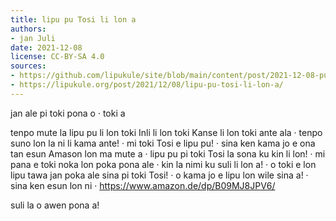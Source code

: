 ```yaml
---
title: lipu pu Tosi li lon a
authors:
- jan Juli
date: 2021-12-08
license: CC-BY-SA 4.0
sources:
- https://github.com/lipukule/site/blob/main/content/post/2021-12-08-pu_tosi.md
- https://lipukule.org/post/2021/12/08/lipu-pu-tosi-li-lon-a/
---
```


jan ale pi toki pona o · toki a

tenpo mute la lipu pu li lon toki Inli li lon toki Kanse li lon toki ante ala · tenpo suno lon la ni li kama ante! · mi toki Tosi e lipu pu! · sina ken kama jo e ona tan esun Amason lon ma mute a · lipu pu pi toki Tosi la sona ku kin li lon! · mi pana e toki noka lon poka pona ale · kin la nimi ku suli li lon a! · o toki e lon lipu tawa jan poka ale sina pi toki Tosi! · o kama jo e lipu lon wile sina a! · sina ken esun lon ni · https://www.amazon.de/dp/B09MJ8JPV6/

suli la o awen pona a!